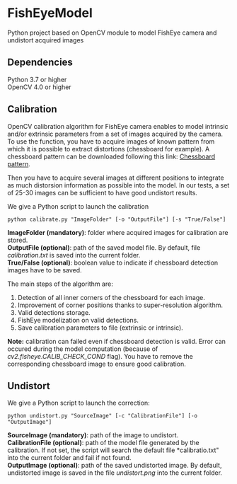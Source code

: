 # FishEyeModel
Python project based on OpenCV module to model FishEye camera and undistort acquired images

## Dependencies
Python 3.7 or higher  
OpenCV 4.0 or higher

## Calibration
OpenCV calibration algorithm for FishEye camera enables to model intrinsic and/or extrinsic parameters from a set of images acquired by the camera.
To use the function, you have to acquire images of known pattern from which it is possible to extract distortions (chessboard for example).
A chessboard pattern can be downloaded following this link: 
[Chessboard pattern](https://drive.google.com/file/d/0B3EXsqKhWPfdVk9NRmIzNE1RQms/view?usp=sharing).

Then you have to acquire several images at different positions to integrate as much distorsion information as possible into the model. 
In our tests, a set of 25-30 images can be sufficient to have good undistort results.

We give a Python script to launch the calibration

```console
python calibrate.py "ImageFolder" [-o "OutputFile"] [-s "True/False"]
```

**ImageFolder (mandatory)**: folder where acquired images for calibration are stored.  
**OutputFile (optional)**: path of the saved model file. By default, file *calibration.txt* is saved into the current folder.  
**True/False (optional)**: boolean value to indicate if chessboard detection images have to be saved.  

The main steps of the algorithm are:
1. Detection of all inner corners of the chessboard for each image.
2. Improvement of corner positions thanks to super-resolution algorithm.
3. Valid detections storage.
4. FishEye modelization on valid detections.
5. Save calibration parameters to file (extrinsic or intrinsic).

**Note:** calibration can failed even if chessboard detection is valid.
Error can occured during the model computation (because of *cv2.fisheye.CALIB_CHECK_COND* flag).
You have to remove the corresponding chessboard image to ensure good calibration.

## Undistort
We give a Python script to launch the correction:

```console
python undistort.py "SourceImage" [-c "CalibrationFile"] [-o "OutputImage"]
```

**SourceImage (mandatory)**: path of the image to undistort.  
**CalibrationFile (optional)**: path of the model file generated by the calibration. 
If not set, the script will search the default file *calibratio.txt" into the current folder and fail if not found.  
**OutputImage (optional)**: path of the saved undistorted image. 
By default, undistorted image is saved in the file *undistort.png* into the current folder.
